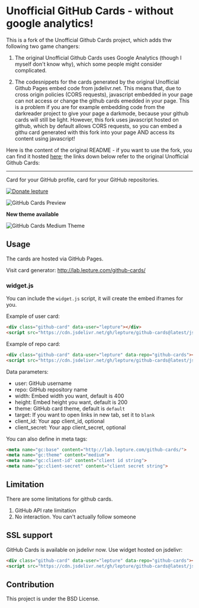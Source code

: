 # Unofficial GitHub Cards - without google analytics!

This is a fork of the Unofficial Github Cards project, which adds thw following two game changers:

1. The original Unofficial Github Cards uses Google Analytics (though I myself don't know why), which some people might consider complicated.

2. The codesnippets for the cards generated by the original Unofficial Github Pages embed code from jsdelivr.net. This means that, due to cross origin policies (CORS requests), javascript embedded in your page can not access or change the github cards emedded in your page. This is a problem if you are for example embedding code from the darkreader project to give your page a darkmode, because your github cards will still be light. However, this fork uses javascript hosted on github, which by default allows CORS requests, so you can embed a githu card generated with this fork into your page AND access its content using javascript!

Here is the content of the original README - if you want to use the fork, you can find it hosted [here](https://phseiff.com/github-cards); the links down below refer to the original Unofficial Github Cards:

---

Card for your GitHub profile, card for your GitHub repositories.

[![Donate lepture](https://img.shields.io/badge/donate-lepture-green.svg)](https://typlog.com/donate?amount=10&reason=lepture%2Fgithub-cards)

![GitHub Cards Preview](https://f.cloud.github.com/assets/290496/1350967/28069848-3716-11e3-8f87-0bef45aff1c4.png)

**New theme available**

![GitHub Cards Medium Theme](https://cloud.githubusercontent.com/assets/290496/5024776/7267e9c8-6b4a-11e4-9513-472b60b955b1.png)


## Usage

The cards are hosted via GitHub Pages.

Visit card generator: http://lab.lepture.com/github-cards/

### widget.js

You can include the `widget.js` script, it will create the embed iframes
for you.

Example of user card:

```html
<div class="github-card" data-user="lepture"></div>
<script src="https://cdn.jsdelivr.net/gh/lepture/github-cards@latest/jsdelivr/widget.js"></script>
```

Example of repo card:

```html
<div class="github-card" data-user="lepture" data-repo="github-cards"></div>
<script src="https://cdn.jsdelivr.net/gh/lepture/github-cards@latest/jsdelivr/widget.js"></script>
```

Data parameters:

- user: GitHub username
- repo: GitHub repository name
- width: Embed width you want, default is 400
- height: Embed height you want, default is 200
- theme: GitHub card theme, default is `default`
- target: If you want to open links in new tab, set it to `blank`
- client_id: Your app client_id, optional
- client_secret: Your app client_secret, optional

You can also define in meta tags:

```html
<meta name="gc:base" content="http://lab.lepture.com/github-cards/">
<meta name="gc:theme" content="medium">
<meta name="gc:client-id" content="client id string">
<meta name="gc:client-secret" content="client secret string">
```

## Limitation

There are some limitations for github cards.

1. GitHub API rate limitation
2. No interaction. You can't actually follow someone

## SSL support

GitHub Cards is available on jsdelivr now. Use widget hosted on jsdelivr:

```html
<div class="github-card" data-user="lepture" data-repo="github-cards"></div>
<script src="https://cdn.jsdelivr.net/gh/lepture/github-cards@latest/jsdelivr/widget.js"></script>
```

## Contribution

This project is under the BSD License.
